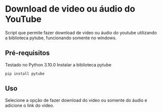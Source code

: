 # Download de video ou áudio do YouTube

Script que permite fazer download de video ou áudio do youtube 
utilizando a biblioteca pytube, funcionando somente no windows.


## Pré-requisitos

Testado no Python 3.10.0
Instalar a biblioteca pytube

```
pip install pytube
```

## Uso
Selecione a opção de fazer download do video ou somente do áudio e adicione o link do video.
